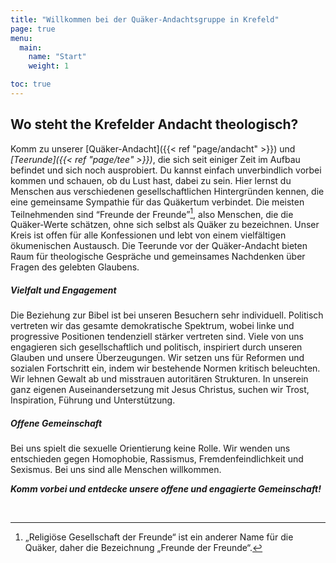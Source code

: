 ```yaml
---
title: "Willkommen bei der Quäker-Andachtsgruppe in Krefeld"
page: true
menu:
  main:
    name: "Start"
    weight: 1

toc: true
---
```


## Wo steht the Krefelder Andacht theologisch?

Komm zu unserer [Quäker-Andacht]({{< ref "page/andacht" >}}) und *[Teerunde]({{< ref "page/tee" >}})*, die sich seit einiger Zeit im Aufbau befindet und sich noch ausprobiert. Du kannst einfach unverbindlich vorbei kommen und schauen, ob du Lust hast, dabei zu sein. Hier lernst du Menschen aus verschiedenen gesellschaftlichen Hintergründen kennen, die eine gemeinsame Sympathie für das Quäkertum verbindet. Die meisten Teilnehmenden sind “Freunde der Freunde”[^foot-01], also Menschen, die die Quäker-Werte schätzen, ohne sich selbst als Quäker zu bezeichnen. Unser Kreis ist offen für alle Konfessionen und lebt von einem vielfältigen ökumenischen Austausch. Die Teerunde vor der Quäker-Andacht bieten Raum für theologische Gespräche und gemeinsames Nachdenken über Fragen des gelebten Glaubens.

##### Vielfalt und Engagement

Die Beziehung zur Bibel ist bei unseren Besuchern sehr individuell. Politisch vertreten wir das gesamte demokratische Spektrum, wobei linke und progressive Positionen tendenziell stärker vertreten sind. Viele von uns engagieren sich gesellschaftlich und politisch, inspiriert durch unseren Glauben und unsere Überzeugungen. Wir setzen uns für Reformen und sozialen Fortschritt ein, indem wir bestehende Normen kritisch beleuchten. Wir lehnen Gewalt ab und misstrauen autoritären Strukturen. In unserein ganz eigenen Auseinandersetzung mit Jesus Christus, suchen wir Trost, Inspiration, Führung und Unterstützung.

##### Offene Gemeinschaft

Bei uns spielt die sexuelle Orientierung keine Rolle. Wir wenden uns entschieden gegen Homophobie, Rassismus, Fremdenfeindlichkeit und Sexismus. Bei uns sind alle Menschen willkommen.

***Komm vorbei und entdecke unsere offene und engagierte Gemeinschaft!***

<a rel="me" href="https://krefeld.life/@quaker" style="visibility: hidden;">Folge uns auf Mastodon</a>

[^foot-01]: „Religiöse Gesellschaft der Freunde“ ist ein anderer Name für die Quäker, daher die Bezeichnung „Freunde der Freunde“.

